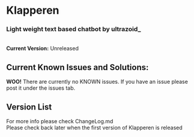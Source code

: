 Klapperen
=========

<h3>Light weight text based chatbot by ultrazoid_</h3>
<br>
<b>Current Version:</b> Unreleased<br>
<h2>Current Known Issues and Solutions:</h2>
<b>WOO!</b> There are currently no KNOWN issues. If you have an issue please post it under the issues tab.

<h2>Version List</h2>
For more info please check ChangeLog.md<br>
Please check back later when the first version of Klapperen is released<br>